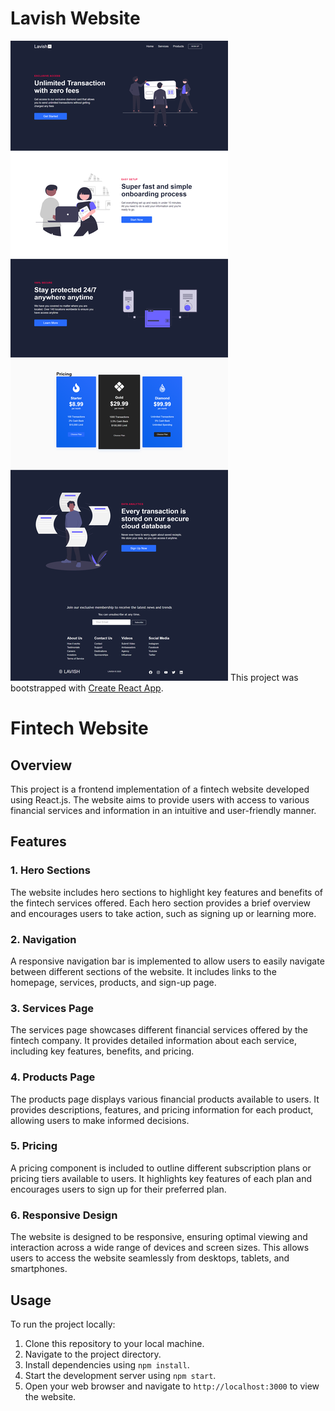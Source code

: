 # Lavish Website  
![](lavish.png)
This project was bootstrapped with [Create React App](https://github.com/facebook/create-react-app).

# Fintech Website

## Overview

This project is a frontend implementation of a fintech website developed using React.js. The website aims to provide users with access to various financial services and information in an intuitive and user-friendly manner.

## Features

### 1. Hero Sections

The website includes hero sections to highlight key features and benefits of the fintech services offered. Each hero section provides a brief overview and encourages users to take action, such as signing up or learning more.

### 2. Navigation

A responsive navigation bar is implemented to allow users to easily navigate between different sections of the website. It includes links to the homepage, services, products, and sign-up page.

### 3. Services Page

The services page showcases different financial services offered by the fintech company. It provides detailed information about each service, including key features, benefits, and pricing.

### 4. Products Page

The products page displays various financial products available to users. It provides descriptions, features, and pricing information for each product, allowing users to make informed decisions.

### 5. Pricing

A pricing component is included to outline different subscription plans or pricing tiers available to users. It highlights key features of each plan and encourages users to sign up for their preferred plan.

### 6. Responsive Design

The website is designed to be responsive, ensuring optimal viewing and interaction across a wide range of devices and screen sizes. This allows users to access the website seamlessly from desktops, tablets, and smartphones.

## Usage

To run the project locally:

1. Clone this repository to your local machine.
2. Navigate to the project directory.
3. Install dependencies using `npm install`.
4. Start the development server using `npm start`.
5. Open your web browser and navigate to `http://localhost:3000` to view the website.

